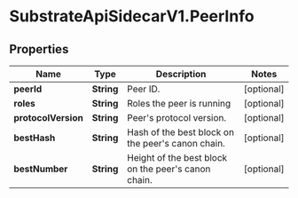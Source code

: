 # SubstrateApiSidecarV1.PeerInfo

## Properties

Name | Type | Description | Notes
------------ | ------------- | ------------- | -------------
**peerId** | **String** | Peer ID. | [optional] 
**roles** | **String** | Roles the peer is running | [optional] 
**protocolVersion** | **String** | Peer&#39;s protocol version. | [optional] 
**bestHash** | **String** | Hash of the best block on the peer&#39;s canon chain. | [optional] 
**bestNumber** | **String** | Height of the best block on the peer&#39;s canon chain. | [optional] 


